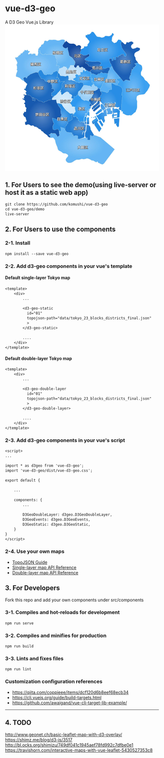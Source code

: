 # vue-d3-geo
A D3 Geo Vue.js Library
![screenshot](https://raw.githubusercontent.com/komushi/vue-d3-geo/master/images/screenshot.jpg)

## 1. For Users to see the demo(using live-server or host it as a static web app)
```
git clone https://github.com/komushi/vue-d3-geo
cd vue-d3-geo/demo
live-server
```

## 2. For Users to use the components

### 2-1. Install 
```
npm install --save vue-d3-geo
```

### 2-2. Add d3-geo components in your vue's template
#### Default single-layer Tokyo map
```
<template>
	<div>
		...

		<d3-geo-static
		  id="01" 
		  topojson-path="data/tokyo_23_blocks_districts_final.json"
		  >    
		</d3-geo-static>

		....
	</div>
</template>
```

#### Default double-layer Tokyo map
```
<template>
	<div>
		...

		<d3-geo-double-layer
		  id="01" 
		  topojson-path="data/tokyo_23_blocks_districts_final.json"
		  >    
		</d3-geo-double-layer>

		....
	</div>
</template>
```

### 2-3. Add d3-geo components in your vue's script
```
<script>
...

import * as d3geo from 'vue-d3-geo';
import 'vue-d3-geo/dist/vue-d3-geo.css';

export default {
	
	...

	components: {
		...

		D3GeoDoubleLayer: d3geo.D3GeoDoubleLayer,
		D3GeoEvents: d3geo.D3GeoEvents,
		D3GeoStatic: d3geo.D3GeoStatic,
	}
}
</script>
```
### 2-4. Use your own maps
* [TopoJSON Guide](./TOPOJSON.md#)
* [Single-layer map API Reference](./API_REF.md#)
* [Double-layer map API Reference](./API_REF.md#)

## 3. For Developers
Fork this repo and add your own components under src/components

### 3-1. Compiles and hot-reloads for development
```
npm run serve
```

### 3-2. Compiles and minifies for production
```
npm run build
```

### 3-3. Lints and fixes files
```
npm run lint
```

### Customization configuration references
* https://qiita.com/coppieee/items/dcf120d6b8eef68ecb34
* https://cli.vuejs.org/guide/build-targets.html
* https://github.com/awaigand/vue-cli-target-lib-example/

--------------

## 4. TODO

http://www.geonet.ch/basic-leaflet-map-with-d3-overlay/
https://shimz.me/blog/d3-js/3517
http://bl.ocks.org/shimizu/749df041c1945aef78fd992c7dfbe0e1
https://travishorn.com/interactive-maps-with-vue-leaflet-5430527353c8